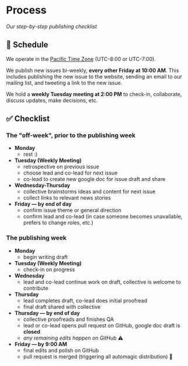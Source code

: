 # Process

*Our step-by-step publishing checklist*

## :calendar: Schedule

We operate in the [Pacific Time Zone](https://en.wikipedia.org/wiki/Pacific_Time_Zone) (UTC-8:00 or UTC-7:00).

We publish new issues bi-weekly, **every other Friday at 10:00 AM**. This includes publishing the new issue to the website, sending an email to our mailing list, and tweeting a link to the new issue.

We hold a **weekly Tuesday meeting at 2:00 PM** to check-in, collaborate, discuss updates, make decisions, etc.

## :white_check_mark: Checklist

### The "off-week", prior to the publishing week

- **Monday** 
    - rest :)
- **Tuesday (Weekly Meeting)**
    - retrospective on previous issue
    - choose lead and co-lead for next issue
    - co-lead to create new google doc for issue draft and share
- **Wednesday-Thursday**
    - collective brainstorms ideas and content for next issue
    - collect links to relevant news stories
- **Friday &mdash; by end of day** 
    - confirm issue theme or general direction
    - confirm lead and co-lead (in case someone becomes unavailable, prefers to change roles, etc.)

### The publishing week

- **Monday**
    - begin writing draft
- **Tuesday (Weekly Meeting)**
    - check-in on progress
- **Wednesday**
    - lead and co-lead continue work on draft, collective is welcome to contribute
- **Thursday**
    - lead completes draft, co-lead does initial proofread
    - final draft shared with collective
- **Thursday &mdash; by end of day** 
    - collective proofreads and finishes QA
    - lead or co-lead opens pull request on GitHub, google doc draft is **closed**
    - *any remaining edits happen on GitHub* :warning:
- **Friday &mdash; by 9:00 AM**
    - final edits and polish on GitHub
    - pull request is merged (triggering all automagic distribution) :tada:
